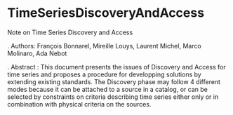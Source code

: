 # TimeSeriesDiscoveryAndAccess
Note on Time Series Discovery and Access

 . Authors:  François Bonnarel, Mireille Louys, Laurent Michel, Marco Molinaro, Ada Nebot

 . Abstract : This document presents the issues of Discovery and Access for time series
and proposes a procedure for developping solutions by extending existing
standards. The Discovery phase may follow 4 different modes because it can
be attached to a source in a catalog, or can be selected by constraints on
criteria describing time series either only or in combination with physical
criteria on the sources.
 
